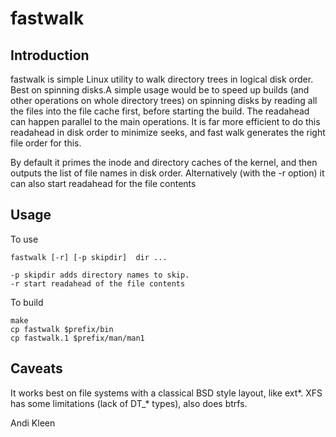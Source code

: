 # fastwalk

## Introduction

fastwalk is simple Linux utility to walk directory trees in logical
disk order. Best on spinning disks.A simple usage would be to speed up
builds (and other operations on whole directory trees) on spinning
disks by reading all the files into the file cache first, before
starting the build. The readahead can happen parallel to the main
operations.  It is far more efficient to do this readahead in disk
order to minimize seeks, and fast walk generates the right file order
for this.

By default it primes the inode and directory caches of the kernel,
and then outputs the list of file names in disk order. Alternatively
(with the -r option) it can also start readahead for the file 
contents

## Usage

To use

	fastwalk [-r] [-p skipdir]  dir ...

	-p skipdir adds directory names to skip.
	-r start readahead of the file contents

To build

	make
	cp fastwalk $prefix/bin
	cp fastwalk.1 $prefix/man/man1

## Caveats

It works best on file systems with a classical BSD style layout, like
ext*. XFS has some limitations (lack of DT_* types), also does btrfs.

Andi Kleen
